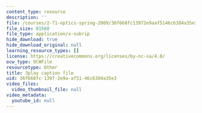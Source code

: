 ```yaml
---
content_type: resource
description: ''
file: /courses/2-71-optics-spring-2009/36f668fc13972e9aaf5146c6384a35e3_roATER6-1yI.srt
file_size: 81568
file_type: application/x-subrip
hide_download: true
hide_download_original: null
learning_resource_types: []
license: https://creativecommons.org/licenses/by-nc-sa/4.0/
ocw_type: OCWFile
resourcetype: Other
title: 3play caption file
uid: 36f668fc-1397-2e9a-af51-46c6384a35e3
video_files:
  video_thumbnail_file: null
video_metadata:
  youtube_id: null
---
```

